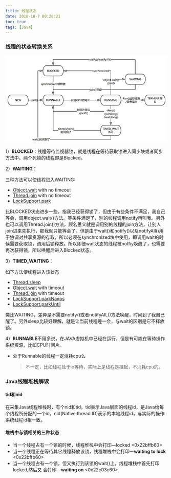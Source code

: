 ```yaml
---
title: 线程状态
date: 2018-10-7 00:28:21
toc: true
tags: [Java]
---
```

### 线程的状态转换关系

![线程状态](线程状态.assets/线程状态.png)

1）**BLOCKED**：线程等待监视器锁，就是线程在等待获取锁进入同步块或者同步方法中。两个死锁的线程即是Blocked。

2）**WAITING**：

三种方法可以使线程进入WAITING:

- [Object.wait](https://docs.oracle.com/javase/8/docs/api/java/lang/Object.html#wait--) with no timeout
- [Thread.join](https://docs.oracle.com/javase/8/docs/api/java/lang/Thread.html#join--) with no timeout
- [LockSupport.park](https://docs.oracle.com/javase/8/docs/api/java/util/concurrent/locks/LockSupport.html#park--)

比BLOCKED状态进步一些，指我已经获得锁了，但由于有些条件不满足，我自己等会，调用object.wait()方法。等条件满足了，别的线程调用notify再叫我。另外也可以调用Thread.join()方法，顾名思义就是调用别的线程的join方法，让别人join进来先执行，那我就只能等会了。但是由于wait()和notify()以及notifyAll()用于协调对共享资源的存取，所以必须在synchronized块中使用，即调用wait的时候需要获取锁，调用后锁释放。所以即便wait状态的线程被notfiy唤醒了，也需要再次获得锁，所以唤醒后进入Blocked状态。

3）**TIMED_WAITING**：

如下方法使线程进入该状态

- [Thread.sleep](https://docs.oracle.com/javase/8/docs/api/java/lang/Thread.html#sleep-long-)
- [Object.wait](https://docs.oracle.com/javase/8/docs/api/java/lang/Object.html#wait-long-) with timeout
- [Thread.join](https://docs.oracle.com/javase/8/docs/api/java/lang/Thread.html#join-long-) with timeout
- [LockSupport.parkNanos](https://docs.oracle.com/javase/8/docs/api/java/util/concurrent/locks/LockSupport.html#parkNanos-java.lang.Object-long-)
- [LockSupport.parkUntil](https://docs.oracle.com/javase/8/docs/api/java/util/concurrent/locks/LockSupport.html#parkUntil-java.lang.Object-long-)

类比WAITING，差异是不需要notify()或者notifyAlL()方法唤醒，时间到了我自己醒了。另外sleep比较好理解，就是让当前线程睡一会，与wait的区别是它不释放锁。

4）**RUNNABLE**不用多说，在JAVA虚拟机中已经在运行，但是有可能在等待操作系统资源，比如CPU时间片。

- 处于Runnable的线程一定消耗cpu么

  > 不一定，比如线程处于io等待，实际上是线程是挂起，不消耗cpu的。
### Java线程堆栈解读

#### tid和nid

在采集Java线程堆栈时，有个nid和tid。tid表示Java层面的线程id，是Java给每个线程所分配的一个id，nid(Native thread ID)表示的本地线程id，与实际的操作系统线程id相一致。

#### 堆栈中与锁相关的三种状态

- 当一个线程占有一个锁的时候，线程堆栈中会打印—locked <0x22bffb60> 
- 当一个线程正在等待其它线程释放该锁，线程堆栈中会打印—**waiting to lock** <0x22bffb60> 
- 当一个线程占有一个锁，但又执行到该锁的wait()上，线程堆栈中首先打印locked,然后又 会打印—**waiting on** <0x22c03c60> 

